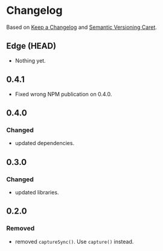 
# Changelog

Based on [Keep a Changelog] and [Semantic Versioning Caret].

## Edge (HEAD)

* Nothing yet.

## 0.4.1

* Fixed wrong NPM publication on 0.4.0.

## 0.4.0

### Changed

* updated dependencies.

## 0.3.0

### Changed

* updated libraries.

## 0.2.0

### Removed

* removed `captureSync()`. Use `capture()` instead.

[Keep a Changelog]: http://keepachangelog.com/en/1.0.0/
[Semantic Versioning Caret]: https://github.com/myowncake/semver-caret
